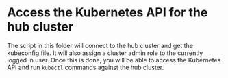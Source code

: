 # Access the Kubernetes API for the hub cluster

The script in this folder will connect to the hub cluster and get the kubeconfig file. It will also assign a cluster admin role to the currently logged in user. Once this is done, you will be able to access the Kubernetes API and run `kubectl` commands against the hub cluster.
